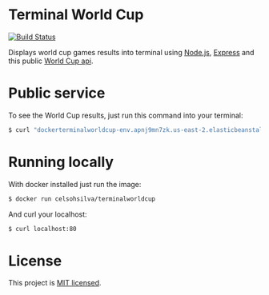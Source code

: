 Terminal World Cup
====================
[![Build Status](https://travis-ci.org/celso-henrique/terminal-world-cup.svg?branch=master)](https://travis-ci.org/celso-henrique/terminal-world-cup)

Displays world cup games results into terminal using [Node.js](https://nodejs.org/), [Express](http://expressjs.com/) and this public [World Cup api](http://worldcup.sfg.io/).

# Public service
To see the World Cup results, just run this command into your terminal:
```sh
$ curl "dockerterminalworldcup-env.apnj9mn7zk.us-east-2.elasticbeanstalk.com"
```

# Running locally
With docker installed just run the image:
```sh
$ docker run celsohsilva/terminalworldcup
```

And curl your localhost:
```sh
$ curl localhost:80
```

# License

This project is [MIT licensed](./LICENSE).
